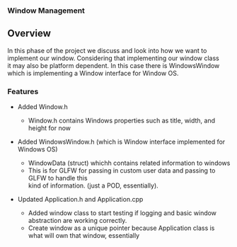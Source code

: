 ### Window Management

## Overview
In this phase of the project we discuss and look into how we want to implement our window. Considering that implementing our window class \
it may also be platform dependent. In this case there is WindowsWindow which is implementing a Window interface for Window OS.

### Features
- Added Window.h
    - Window.h contains Windows properties such as title, width, and height for now
- Added WindowsWindow.h (which is Window interface implemented for Windows OS)
    - WindowData (struct) whichh contains related information to windows
    - This is for GLFW for passing in custom user data and passing to GLFW to handle this \
        kind of information. (just a POD, essentially).

- Updated Application.h and Application.cpp
    - Added window class to start testing if logging and basic window abstraction are working correctly.
    - Create window as a unique pointer because Application class is what will own that window, essentially